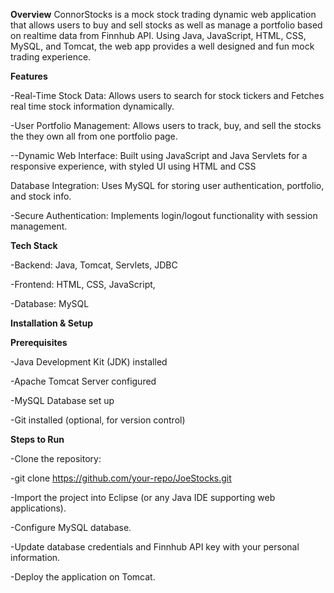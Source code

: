 **Overview**
ConnorStocks is a mock stock trading dynamic web application that allows users to buy and sell stocks as well as manage a portfolio based on realtime data from Finnhub API. Using Java, JavaScript, HTML, CSS, MySQL, and Tomcat, the web app provides a well designed and fun mock trading experience.

**Features**

-Real-Time Stock Data: Allows users to search for stock tickers and Fetches real time stock information dynamically.

-User Portfolio Management: Allows users to track, buy, and sell the stocks the they own all from one portfolio page.

--Dynamic Web Interface: Built using JavaScript and Java Servlets for a responsive experience, with styled UI using HTML and CSS

Database Integration: Uses MySQL for storing user authentication, portfolio, and stock info.

-Secure Authentication: Implements login/logout functionality with session management.

**Tech Stack**

-Backend: Java, Tomcat, Servlets, JDBC

-Frontend: HTML, CSS, JavaScript,

-Database: MySQL

**Installation & Setup**

**Prerequisites**

-Java Development Kit (JDK) installed

-Apache Tomcat Server configured

-MySQL Database set up

-Git installed (optional, for version control)

**Steps to Run**

-Clone the repository:

-git clone https://github.com/your-repo/JoeStocks.git

-Import the project into Eclipse (or any Java IDE supporting web applications).

-Configure MySQL database.

-Update database credentials and Finnhub API key with your personal information.

-Deploy the application on Tomcat.











